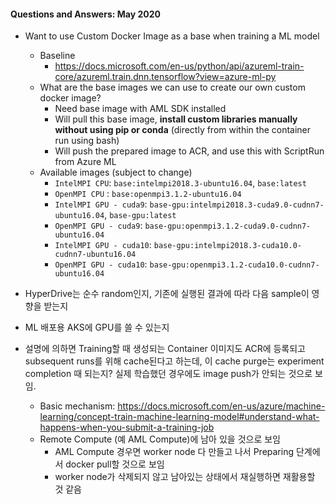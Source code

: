 #### Questions and Answers: May 2020

- Want to use Custom Docker Image as a base when training a ML model
    - Baseline
        - https://docs.microsoft.com/en-us/python/api/azureml-train-core/azureml.train.dnn.tensorflow?view=azure-ml-py
    - What are the base images we can use to create our own custom docker image?
        - Need base image with AML SDK installed
        - Will pull this base image, **install custom libraries manually without using pip or conda** (directly from within the container run using bash)
        - Will push the prepared image to ACR, and use this with ScriptRun from Azure ML
    - Available images (subject to change)
        - `IntelMPI CPU`: `base:intelmpi2018.3-ubuntu16.04`, `base:latest`
        - `OpenMPI CPU` : `base:openmpi3.1.2-ubuntu16.04`
        - `IntelMPI GPU - cuda9`: `base-gpu:intelmpi2018.3-cuda9.0-cudnn7-ubuntu16.04`, `base-gpu:latest`
        - `OpenMPI GPU - cuda9`: `base-gpu:openmpi3.1.2-cuda9.0-cudnn7-ubuntu16.04`
        - `IntelMPI GPU - cuda10`: `base-gpu:intelmpi2018.3-cuda10.0-cudnn7-ubuntu16.04`
        - `OpenMPI GPU - cuda10`: `base-gpu:openmpi3.1.2-cuda10.0-cudnn7-ubuntu16.04`

- HyperDrive는 순수 random인지, 기존에 실행된 결과에 따라 다음 sample이 영향을 받는지

- ML 배포용 AKS에 GPU를 쓸 수 있는지

- 설명에 의하면 Training할 때 생성되는 Container 이미지도 ACR에 등록되고 subsequent runs를 위해 cache된다고 하는데, 이 cache purge는 experiment completion 때 되는지? 실제 학습했던 경우에도 image push가 안되는 것으로 보임.
    - Basic mechanism: https://docs.microsoft.com/en-us/azure/machine-learning/concept-train-machine-learning-model#understand-what-happens-when-you-submit-a-training-job
    - Remote Compute (예 AML Compute)에 남아 있을 것으로 보임
        - AML Compute 경우면 worker node 다 만들고 나서 Preparing 단계에서 docker pull할 것으로 보임
        - worker node가 삭제되지 않고 남아있는 상태에서 재실행하면 재활용할 것 같음

